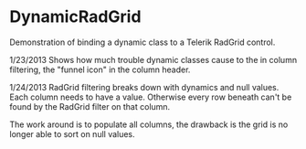 DynamicRadGrid
==============

Demonstration of binding a dynamic class to a Telerik RadGrid control.

1/23/2013
Shows how much trouble dynamic classes cause to the in column filtering, the "funnel icon" in the column header.

1/24/2013
RadGrid filtering breaks down with dynamics and null values. Each column needs to have a value. Otherwise every row beneath can't be found by the RadGrid filter on that column.

The work around is to populate all columns, the drawback is the grid is no longer able to sort on null values.
